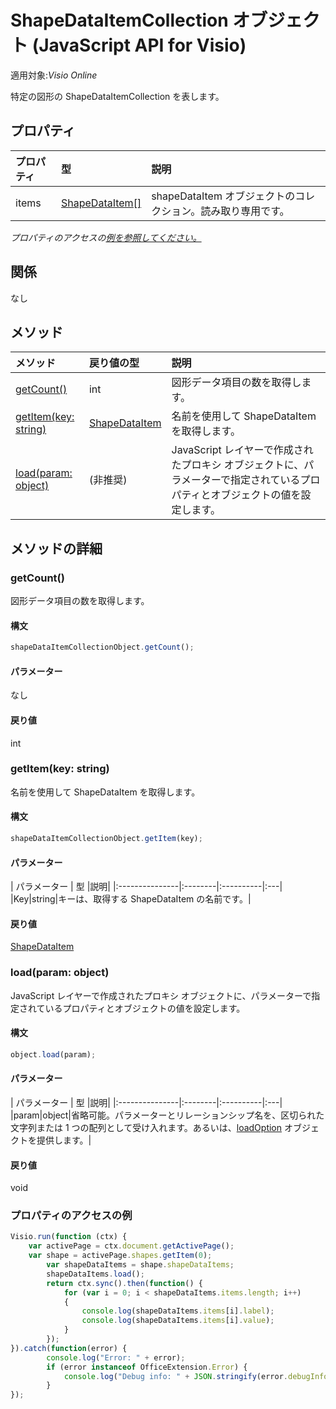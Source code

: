 # <a name="shapedataitemcollection-object-javascript-api-for-visio"></a>ShapeDataItemCollection オブジェクト (JavaScript API for Visio)

適用対象:_Visio Online_

特定の図形の ShapeDataItemCollection を表します。

## <a name="properties"></a>プロパティ

| プロパティ       | 型    |説明|
|:---------------|:--------|:----------|
|items|[ShapeDataItem[]](shapedataitem.md)|shapeDataItem オブジェクトのコレクション。読み取り専用です。|

_プロパティのアクセスの[例を参照してください。](#property-access-examples)_

## <a name="relationships"></a>関係
なし


## <a name="methods"></a>メソッド

| メソッド           | 戻り値の型    |説明|
|:---------------|:--------|:----------|
|[getCount()](#getcount)|int|図形データ項目の数を取得します。|
|[getItem(key: string)](#getitemkey-string)|[ShapeDataItem](shapedataitem.md)|名前を使用して ShapeDataItem を取得します。|
|[load(param: object)](#loadparam-object)|(非推奨)|JavaScript レイヤーで作成されたプロキシ オブジェクトに、パラメーターで指定されているプロパティとオブジェクトの値を設定します。|

## <a name="method-details"></a>メソッドの詳細


### <a name="getcount"></a>getCount()
図形データ項目の数を取得します。

#### <a name="syntax"></a>構文
```js
shapeDataItemCollectionObject.getCount();
```

#### <a name="parameters"></a>パラメーター
なし

#### <a name="returns"></a>戻り値
int

### <a name="getitemkey-string"></a>getItem(key: string)
名前を使用して ShapeDataItem を取得します。

#### <a name="syntax"></a>構文
```js
shapeDataItemCollectionObject.getItem(key);
```

#### <a name="parameters"></a>パラメーター
| パラメーター       | 型    |説明|
|:---------------|:--------|:----------|:---|
|Key|string|キーは、取得する ShapeDataItem の名前です。|

#### <a name="returns"></a>戻り値
[ShapeDataItem](shapedataitem.md)

### <a name="loadparam-object"></a>load(param: object)
JavaScript レイヤーで作成されたプロキシ オブジェクトに、パラメーターで指定されているプロパティとオブジェクトの値を設定します。

#### <a name="syntax"></a>構文
```js
object.load(param);
```

#### <a name="parameters"></a>パラメーター
| パラメーター       | 型    |説明|
|:---------------|:--------|:----------|:---|
|param|object|省略可能。パラメーターとリレーションシップ名を、区切られた文字列または 1 つの配列として受け入れます。あるいは、[loadOption](loadoption.md) オブジェクトを提供します。|

#### <a name="returns"></a>戻り値
void
### <a name="property-access-examples"></a>プロパティのアクセスの例
```js
Visio.run(function (ctx) { 
    var activePage = ctx.document.getActivePage();
    var shape = activePage.shapes.getItem(0);
        var shapeDataItems = shape.shapeDataItems;
        shapeDataItems.load();
        return ctx.sync().then(function() {
            for (var i = 0; i < shapeDataItems.items.length; i++)
            {
                console.log(shapeDataItems.items[i].label);
                console.log(shapeDataItems.items[i].value);
            }
        });
}).catch(function(error) {
        console.log("Error: " + error);
        if (error instanceof OfficeExtension.Error) {
            console.log("Debug info: " + JSON.stringify(error.debugInfo));
        }
});
```
